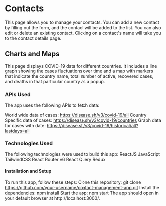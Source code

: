 # Contacts
This page allows you to manage your contacts. You can add a new contact by filling out the form, and the contact will be added to the list. You can also edit or delete an existing contact. Clicking on a contact's name will take you to the contact details page.

## Charts and Maps
This page displays COVID-19 data for different countries. It includes a line graph showing the cases fluctuations over time and a map with markers that indicate the country name, total number of active, recovered cases, and deaths in that particular country as a popup.

### APIs Used
The app uses the following APIs to fetch data:

World wide data of cases: https://disease.sh/v3/covid-19/all
Country Specific data of cases: https://disease.sh/v3/covid-19/countries
Graph data for cases with date: https://disease.sh/v3/covid-19/historical/all?lastdays=all

### Technologies Used
The following technologies were used to build this app:
ReactJS
JavaScript
TailwindCSS
React Router v6
React Query
Redux

#### Installation and Setup
To run this app, follow these steps:
Clone this repository: git clone https://github.com/your-username/contact-management-app.git
Install the dependencies: npm install
Start the app: npm start
The app should open in your default browser at http://localhost:3000/.
